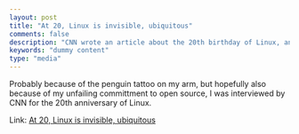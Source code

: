 ```yaml
---
layout: post
title: "At 20, Linux is invisible, ubiquitous"
comments: false
description: "CNN wrote an article about the 20th birthday of Linux, and they were (apparently) looking for a freak with a penguin tattoo. They found one."
keywords: "dummy content"
type: "media"
---
```


Probably because of the penguin tattoo on my arm, but hopefully also because of my unfailing committment to open source, I was interviewed by CNN for the 20th anniversary of Linux.

Link: <a href="http://www.cnn.com/2011/TECH/gaming.gadgets/08/25/linux.20/">At 20, Linux is invisible, ubiquitous</a>
